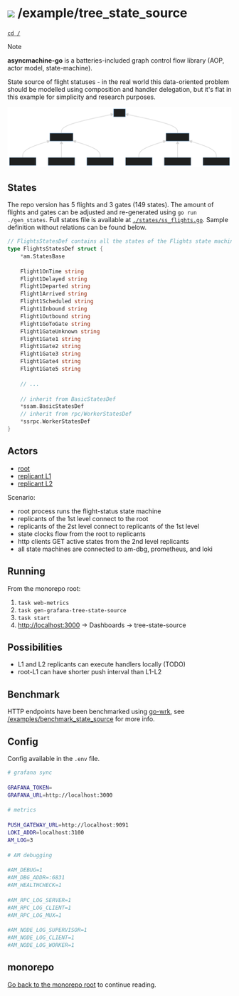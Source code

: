 # <img src="https://pancsta.github.io/assets/asyncmachine-go/logo.png" height="25"/> /example/tree_state_source

[`cd /`](/README.md)

> [!NOTE]
> **asyncmachine-go** is a batteries-included graph control flow library (AOP, actor model, state-machine).

State source of flight statuses - in the real world this data-oriented problem should be modelled using composition and
handler delegation, but it's flat in this example for simplicity and research purposes.

![diagram](https://github.com/pancsta/assets/blob/main/asyncmachine-go/diagrams/diagram_ex_1.svg)

## States

The repo version has 5 flights and 3 gates (149 states). The amount of flights and gates can be adjusted and
re-generated using `go run ./gen_states`. Full states file is available at [`./states/ss_flights.go`](./states/ss_flights.go).
Sample definition without relations can be found below.

```go
// FlightsStatesDef contains all the states of the Flights state machine.
type FlightsStatesDef struct {
    *am.StatesBase

    Flight1OnTime string
    Flight1Delayed string
    Flight1Departed string
    Flight1Arrived string
    Flight1Scheduled string
    Flight1Inbound string
    Flight1Outbound string
    Flight1GoToGate string
    Flight1GateUnknown string
    Flight1Gate1 string
    Flight1Gate2 string
    Flight1Gate3 string
    Flight1Gate4 string
    Flight1Gate5 string

    // ...

    // inherit from BasicStatesDef
    *ssam.BasicStatesDef
    // inherit from rpc/WorkerStatesDef
    *ssrpc.WorkerStatesDef
}
```

## Actors

- [root](./state_root/state_root.go)
- [replicant L1](./state_root/state_root.go)
- [replicant L2](./state_root/state_root.go)

Scenario:

- root process runs the flight-status state machine
- replicants of the 1st level connect to the root
- replicants of the 2st level connect to replicants of the 1st level
- state clocks flow from the root to replicants
- http clients GET active states from the 2nd level replicants
- all state machines are connected to am-dbg, prometheus, and loki

## Running

From the monorepo root:

1. `task web-metrics`
2. `task gen-grafana-tree-state-source`
3. `task start`
4. [http://localhost:3000](http://localhost:3000) -> Dashboards -> tree-state-source

## Possibilities

- L1 and L2 replicants can execute handlers locally (TODO)
- root-L1 can have shorter push interval than L1-L2

## Benchmark

HTTP endpoints have been benchmarked using [go-wrk](https://github.com/tsliwowicz/go-wrk), see [/examples/benchmark_state_source](/examples/benchmark_state_source/README.md)
for more info.

## Config

Config available in the `.env` file.

```bash
# grafana sync

GRAFANA_TOKEN=
GRAFANA_URL=http://localhost:3000

# metrics

PUSH_GATEWAY_URL=http://localhost:9091
LOKI_ADDR=localhost:3100
AM_LOG=3

# AM debugging

#AM_DEBUG=1
#AM_DBG_ADDR=:6831
#AM_HEALTHCHECK=1

#AM_RPC_LOG_SERVER=1
#AM_RPC_LOG_CLIENT=1
#AM_RPC_LOG_MUX=1

#AM_NODE_LOG_SUPERVISOR=1
#AM_NODE_LOG_CLIENT=1
#AM_NODE_LOG_WORKER=1
```

## monorepo

[Go back to the monorepo root](/README.md) to continue reading.
